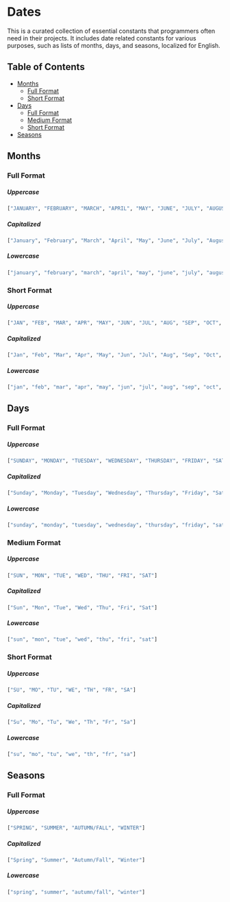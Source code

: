 # Dates

This is a curated collection of essential constants that programmers often need in their projects. It includes date related constants for various purposes, such as lists of months, days, and seasons, localized for English.

## Table of Contents

- [Months](#months)
    + [Full Format](#full-format)
    + [Short Format](#short-format)
- [Days](#days)
    + [Full Format](#full-format-1)
    + [Medium Format](#medium-format)
    + [Short Format](#short-format-1)
- [Seasons](#seasons)

## Months

### Full Format

##### Uppercase
```py
["JANUARY", "FEBRUARY", "MARCH", "APRIL", "MAY", "JUNE", "JULY", "AUGUST", "SEPTEMBER", "OCTOBER", "NOVEMBER", "DECEMBER"]
```
##### Capitalized
```py
["January", "February", "March", "April", "May", "June", "July", "August", "September", "October", "November", "December"]
```
##### Lowercase
```py
["january", "february", "march", "april", "may", "june", "july", "august", "september", "october", "november", "december"]
```

### Short Format

##### Uppercase
```py
["JAN", "FEB", "MAR", "APR", "MAY", "JUN", "JUL", "AUG", "SEP", "OCT", "NOV", "DEC"]
```
##### Capitalized
```py
["Jan", "Feb", "Mar", "Apr", "May", "Jun", "Jul", "Aug", "Sep", "Oct", "Nov", "Dec"]
```
##### Lowercase
```py
["jan", "feb", "mar", "apr", "may", "jun", "jul", "aug", "sep", "oct", "nov", "dec"]
```

## Days

### Full Format

##### Uppercase
```py
["SUNDAY", "MONDAY", "TUESDAY", "WEDNESDAY", "THURSDAY", "FRIDAY", "SATURDAY"]
```
##### Capitalized
```py
["Sunday", "Monday", "Tuesday", "Wednesday", "Thursday", "Friday", "Saturday"]
```
##### Lowercase
```py
["sunday", "monday", "tuesday", "wednesday", "thursday", "friday", "saturday"]
```

### Medium Format

##### Uppercase
```py
["SUN", "MON", "TUE", "WED", "THU", "FRI", "SAT"]
```
##### Capitalized
```py
["Sun", "Mon", "Tue", "Wed", "Thu", "Fri", "Sat"]
```
##### Lowercase
```py
["sun", "mon", "tue", "wed", "thu", "fri", "sat"]
```

### Short Format

##### Uppercase
```py
["SU", "MO", "TU", "WE", "TH", "FR", "SA"]
```
##### Capitalized
```py
["Su", "Mo", "Tu", "We", "Th", "Fr", "Sa"]
```
##### Lowercase
```py
["su", "mo", "tu", "we", "th", "fr", "sa"]
```

## Seasons

### Full Format

##### Uppercase
```py
["SPRING", "SUMMER", "AUTUMN/FALL", "WINTER"]
```
##### Capitalized
```py
["Spring", "Summer", "Autumn/Fall", "Winter"]
```
##### Lowercase
```py
["spring", "summer", "autumn/fall", "winter"]
